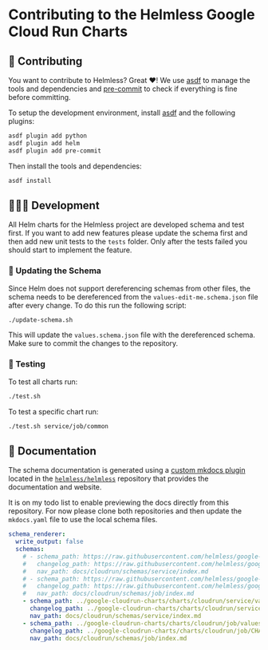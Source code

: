 # Contributing to the Helmless Google Cloud Run Charts

## 🤝 Contributing

You want to contribute to Helmless? Great ❤️!
We use [asdf](https://asdf-vm.com/) to manage the tools and dependencies and [pre-commit](https://pre-commit.com/) to check if everything is fine before committing.

To setup the development environment, install [asdf](https://asdf-vm.com/) and the following plugins:

```sh
asdf plugin add python
asdf plugin add helm
asdf plugin add pre-commit
```

Then install the tools and dependencies:

```sh
asdf install
```

## 🧑🏻‍💻 Development

All Helm charts for the Helmless project are developed schema and test first. If you want to add new features please update the schema first and then add new unit tests to the `tests` folder. Only after the tests failed you should start to implement the feature.

### 📝 Updating the Schema

Since Helm does not support dereferencing schemas from other files, the schema needs to be dereferenced from the `values-edit-me.schema.json` file after every change. To do this run the following script:

```sh
./update-schema.sh
```

This will update the `values.schema.json` file with the dereferenced schema. Make sure to commit the changes to the repository.

### 🧪 Testing

To test all charts run:

```sh
./test.sh
```

To test a specific chart run:

```sh
./test.sh service/job/common
```


## 📝 Documentation

The schema documentation is generated using a [custom mkdocs plugin](https://github.com/helmless/helmless/tree/main/docs/_hooks) located in the [`helmless/helmless`](https://github.com/helmless/helmless) repository that provides the documentation and website.

It is on my todo list to enable previewing the docs directly from this repository. For now please clone both repositories and then update the `mkdocs.yaml` file to use the local schema files.

```yaml
schema_renderer:
  write_output: false
  schemas:
    # - schema_path: https://raw.githubusercontent.com/helmless/google-cloudrun-charts/main/charts/cloudrun/service/values.schema.json
    #   changelog_path: https://raw.githubusercontent.com/helmless/google-cloudrun-charts/main/charts/cloudrun/service/CHANGELOG.md
    #   nav_path: docs/cloudrun/schemas/service/index.md
    # - schema_path: https://raw.githubusercontent.com/helmless/google-cloudrun-charts/main/charts/cloudrun/job/values.schema.json
    #   changelog_path: https://raw.githubusercontent.com/helmless/google-cloudrun-charts/main/charts/cloudrun/job/CHANGELOG.md
    #   nav_path: docs/cloudrun/schemas/job/index.md    
    - schema_path: ../google-cloudrun-charts/charts/cloudrun/service/values.schema.json
      changelog_path: ../google-cloudrun-charts/charts/cloudrun/service/CHANGELOG.md
      nav_path: docs/cloudrun/schemas/service/index.md
    - schema_path: ../google-cloudrun-charts/charts/cloudrun/job/values.schema.json
      changelog_path: ../google-cloudrun-charts/charts/cloudrun/job/CHANGELOG.md
      nav_path: docs/cloudrun/schemas/job/index.md
```
